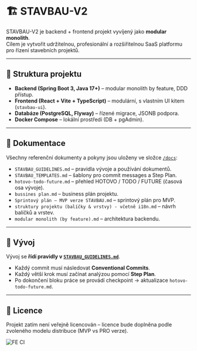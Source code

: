 # 🏗️ STAVBAU-V2

STAVBAU-V2 je backend + frontend projekt vyvíjený jako **modular monolith**.  
Cílem je vytvořit udržitelnou, profesionální a rozšiřitelnou SaaS platformu pro řízení stavebních projektů.

---

## 📂 Struktura projektu
- **Backend (Spring Boot 3, Java 17+)** – modular monolith by feature, DDD přístup.  
- **Frontend (React + Vite + TypeScript)** – modulární, s vlastním UI kitem (`stavbau-ui`).  
- **Databáze (PostgreSQL, Flyway)** – řízené migrace, JSONB podpora.  
- **Docker Compose** – lokální prostředí (DB + pgAdmin).  

---

## 📑 Dokumentace
Všechny referenční dokumenty a pokyny jsou uloženy ve složce [`/docs`](./docs):  
- `STAVBAU_GUIDELINES.md` – pravidla vývoje a používání dokumentů.  
- `STAVBAU_TEMPLATES.md` – šablony pro commit messages a Step Plan.  
- `hotovo-todo-future.md` – přehled HOTOVO / TODO / FUTURE (časová osa vývoje).  
- `bussines plan.md` – business plán projektu.  
- `Sprintový plán – MVP verze STAVBAU.md` – sprintový plán pro MVP.  
- `struktury projektu (balíčky & vrstvy) - včetně i18n.md` – návrh balíčků a vrstev.  
- `modular monolith (by feature).md` – architektura backendu.  

---

## 🚀 Vývoj
Vývoj se **řídí pravidly v [`STAVBAU_GUIDELINES.md`](./docs/STAVBAU_GUIDELINES.md)**.  

- Každý commit musí následovat **Conventional Commits**.  
- Každý větší krok musí začínat analýzou pomocí **Step Plan**.  
- Po dokončení bloku práce se provádí checkpoint → aktualizace `hotovo-todo-future.md`.  

---
## 📜 Licence
Projekt zatím není veřejně licencován – licence bude doplněna podle zvoleného modelu distribuce (MVP vs PRO verze).  

![FE CI](https://github.com/preisvladimir/stavbau-frontend-v2/actions/workflows/frontend-ci.yml/badge.svg)
